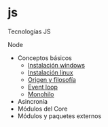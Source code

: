 # js
Tecnologías JS

Node
- Conceptos básicos
    - [Instalación windows](./node/conceptos-basicos/instalacion-windows.bat)
    - [Instalación linux](./node/conceptos-basicos/instalacion.bash)
    - [Origen y filosofía](./node/conceptos-basicos/origen-filosofia.md)
    - [Event loop](./node/conceptos-basicos/event-loop.md)
    - [Monohilo](./node/conceptos-basicos/monohilo.js)
- Asincronía
- Módulos del Core
- Módulos y paquetes externos
